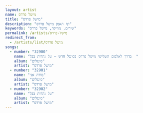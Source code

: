 ```yaml
---
layout: artist
name: מישל פרדס
title: "מישל פרדס"
description: "דף האמן מישל פרדס"
keywords: "שירים, מוזיקה, מישל פרדס"
permalink: /artists/מישל-פרדס
redirect_from:
  - /artists/list/מישל פרדס
songs:
  - number: "32900"
    name: "בדרך לאלבום השלישי מישל פרדס בסינגל חדש – על נהרות בבל  "
    album: "סינגלים"
    artist: "מישל פרדס"
  - number: "32901"
    name: "מודה אני"
    album: "סינגלים"
    artist: "מישל פרדס"
  - number: "32902"
    name: "על נהרות בבל"
    album: "סינגלים"
    artist: "מישל פרדס"
---
```

